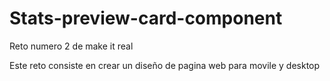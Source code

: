 # Stats-preview-card-component

Reto numero 2 de make it real 

Este reto consiste en crear un diseño de pagina web para movile y desktop 

